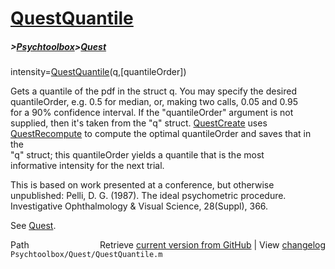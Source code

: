 # [QuestQuantile](QuestQuantile)
##### >[Psychtoolbox](Psychtoolbox)>[Quest](Quest)

intensity=[QuestQuantile](QuestQuantile)(q,[quantileOrder])  
  
Gets a quantile of the pdf in the struct q. You may specify the desired  
quantileOrder, e.g. 0.5 for median, or, making two calls, 0.05 and 0.95  
for a 90% confidence interval. If the "quantileOrder" argument is not  
supplied, then it's taken from the "q" struct. [QuestCreate](QuestCreate) uses  
[QuestRecompute](QuestRecompute) to compute the optimal quantileOrder and saves that in the  
"q" struct; this quantileOrder yields a quantile  that is the most  
informative intensity for the next trial.  
  
This is based on work presented at a conference, but otherwise  
unpublished: Pelli, D. G. (1987). The ideal psychometric procedure.  
Investigative Ophthalmology & Visual Science, 28(Suppl), 366.  
  
See [Quest](Quest).  




<div class="code_header" style="text-align:right;">
  <span style="float:left;">Path&nbsp;&nbsp;</span> <span class="counter">Retrieve <a href=
  "https://raw.github.com/Psychtoolbox-3/Psychtoolbox-3/beta/Psychtoolbox/Quest/QuestQuantile.m">current version from GitHub</a> | View <a href=
  "https://github.com/Psychtoolbox-3/Psychtoolbox-3/commits/beta/Psychtoolbox/Quest/QuestQuantile.m">changelog</a></span>
</div>
<div class="code">
  <code>Psychtoolbox/Quest/QuestQuantile.m</code>
</div>

